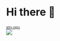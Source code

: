 <h1>Hi there 👋</h1>
<a href="https://vigrx.co" style="font-size:8px;">why vigrx</a><br>
<a href="https://vigrx.co"><img src="http://vigrx.co/count.php?c_style=2&id=1605391520" border="0"></a><br>

